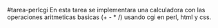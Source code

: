 #tarea-perlcgi 
En esta tarea se implementara una calculadora con las operaciones aritmeticas basicas (+ - * /) usando cgi en perl, html y css.
